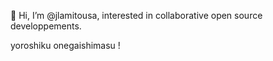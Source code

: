 👋 Hi, I’m @jlamitousa, interested in collaborative open source developpements. 

yoroshiku onegaishimasu !
